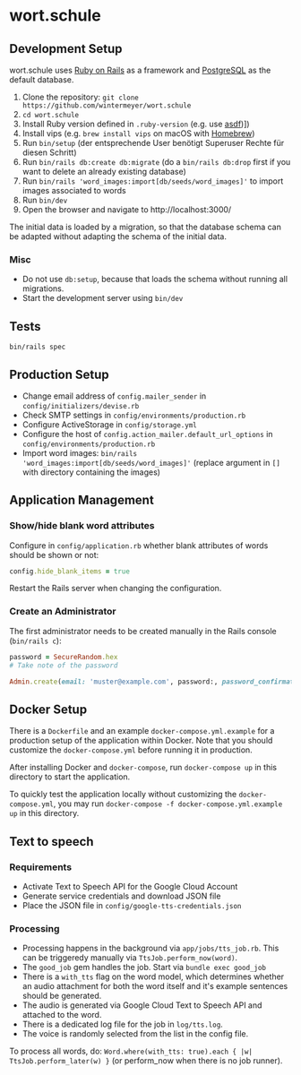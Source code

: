 # wort.schule

## Development Setup

wort.schule uses [Ruby on Rails](https://rubyonrails.org/) as a framework and [PostgreSQL](https://www.postgresql.org) as the default database.

1. Clone the repository:
    `git clone https://github.com/wintermeyer/wort.schule`
2. `cd wort.schule`
3. Install Ruby version defined in `.ruby-version`
 (e.g. use [asdf](https://asdf-vm.com/))])
4. Install vips
 (e.g. `brew install vips` on macOS with [Homebrew](https://brew.sh))
5. Run `bin/setup` (der entsprechende User benötigt Superuser Rechte für diesen Schritt)
6. Run `bin/rails db:create db:migrate`
 (do a `bin/rails db:drop` first if you want to delete an already existing database)
7. Run `bin/rails 'word_images:import[db/seeds/word_images]'` to import images associated to words
8. Run `bin/dev`
9. Open the browser and navigate to http://localhost:3000/

The initial data is loaded by a migration, so that the database schema can be adapted without adapting the schema of the initial data.

### Misc

- Do not use `db:setup`, because that loads the schema without running all migrations.
- Start the development server using `bin/dev`

## Tests

```
bin/rails spec
```

## Production Setup

- Change email address of `config.mailer_sender` in `config/initializers/devise.rb`
- Check SMTP settings in `config/environments/production.rb`
- Configure ActiveStorage in `config/storage.yml`
- Configure the host of `config.action_mailer.default_url_options` in `config/environments/production.rb`
- Import word images: `bin/rails 'word_images:import[db/seeds/word_images]'` (replace argument in `[]` with directory containing the images)

## Application Management

### Show/hide blank word attributes

Configure in `config/application.rb` whether blank attributes of words should be shown or not:

```ruby
config.hide_blank_items = true
```

Restart the Rails server when changing the configuration.

### Create an Administrator

The first administrator needs to be created manually in the Rails console (`bin/rails c`):

```ruby
password = SecureRandom.hex
# Take note of the password

Admin.create(email: 'muster@example.com', password:, password_confirmation: password)
```

## Docker Setup

There is a `Dockerfile` and an example `docker-compose.yml.example` for a production setup of the application within Docker. Note that you should customize the `docker-compose.yml` before running it in production.

After installing Docker and `docker-compose`, run `docker-compose up` in this directory to start the application.

To quickly test the application locally without customizing the `docker-compose.yml`, you may run `docker-compose -f docker-compose.yml.example up` in this directory.


## Text to speech

### Requirements

- Activate Text to Speech API for the Google Cloud Account
- Generate service credentials and download JSON file
- Place the JSON file in `config/google-tts-credentials.json`

### Processing

- Processing happens in the background via `app/jobs/tts_job.rb`. This can be triggeredy manually via `TtsJob.perform_now(word)`.
- The `good_job` gem handles the job. Start via `bundle exec good_job`
- There is a `with_tts` flag on the word model, which determines whether an audio attachment for both the word itself and it's example sentences should be generated.
- The audio is generated via Google Cloud Text to Speech API and attached to the word.
- There is a dedicated log file for the job in `log/tts.log`.
- The voice is randomly selected from the list in the config file.

To process all words, do: `Word.where(with_tts: true).each { |w| TtsJob.perform_later(w) }` (or perform_now when there is no job runner).
